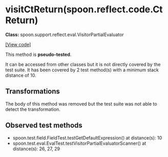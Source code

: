 # visitCtReturn(spoon.reflect.code.CtReturn)

**Class:** spoon.support.reflect.eval.VisitorPartialEvaluator

[[View code]](https://github.com/INRIA/spoon/blob/fd878bc71b73fc1da82356eaa6578f760c70f0de/src/main/java//spoon/support/reflect/eval/VisitorPartialEvaluator.java#L458)

This method is **pseudo-tested**.


It can be accessed from other classes but it is not directly covered by the test suite. 
It has been covered by 2 test method(s) with a minimum stack distance of 10.

## Transformations

The body of this method was removed but the test suite was not able to detect the transformation.



## Observed test methods

* spoon.test.field.FieldTest.testGetDefaultExpression() at distance(s): 10
* spoon.test.eval.EvalTest.testVisitorPartialEvaluatorScanner() at distance(s): 26, 27, 29

